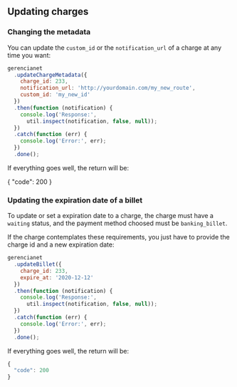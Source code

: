 ## Updating charges

### Changing the metadata

You can update the `custom_id` or the `notification_url` of a charge at any time you want:

```js
gerencianet
  .updateChargeMetadata({
    charge_id: 233,
    notification_url: 'http://yourdomain.com/my_new_route',
    custom_id: 'my_new_id'
  })
  .then(function (notification) {
    console.log('Response:',
      util.inspect(notification, false, null));
  })
  .catch(function (err) {
    console.log('Error:', err);
  })
  .done();
```

If everything goes well, the return will be:

{
  "code": 200
}

### Updating the expiration date of a billet

To update or set a expiration date to a charge, the charge must have a `waiting` status, and the payment method choosed must be `banking_billet`.

If the charge contemplates these requirements, you just have to provide the charge id and a new expiration date:

```js
gerencianet
  .updateBillet({
    charge_id: 233,
    expire_at: '2020-12-12'
  })
  .then(function (notification) {
    console.log('Response:',
      util.inspect(notification, false, null));
  })
  .catch(function (err) {
    console.log('Error:', err);
  })
  .done();
```

If everything goes well, the return will be:

```js
{
  "code": 200
}
```